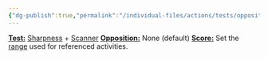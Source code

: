 ```yaml
---
{"dg-publish":true,"permalink":"/individual-files/actions/tests/opposition-tests/observe/"}
---
```


**[Test:](Tests.md)** [Sharpness](Skills.md) + [Scanner](Tuning.md)
**[Opposition:](Opposition.md)** None (default)
**[Score:](Score.md)** Set the [range](Map.md) used for referenced activities.